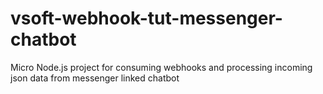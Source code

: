 # vsoft-webhook-tut-messenger-chatbot
Micro Node.js project for consuming webhooks and processing incoming json data from messenger linked chatbot

